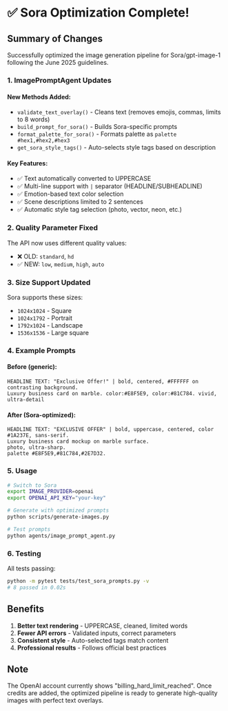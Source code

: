 # ✅ Sora Optimization Complete!

## Summary of Changes

Successfully optimized the image generation pipeline for Sora/gpt-image-1 following the June 2025 guidelines.

### 1. **ImagePromptAgent Updates**

#### New Methods Added:
- `validate_text_overlay()` - Cleans text (removes emojis, commas, limits to 8 words)
- `build_prompt_for_sora()` - Builds Sora-specific prompts
- `format_palette_for_sora()` - Formats palette as `palette #hex1,#hex2,#hex3`
- `get_sora_style_tags()` - Auto-selects style tags based on description

#### Key Features:
- ✅ Text automatically converted to UPPERCASE
- ✅ Multi-line support with `|` separator (HEADLINE/SUBHEADLINE)
- ✅ Emotion-based text color selection
- ✅ Scene descriptions limited to 2 sentences
- ✅ Automatic style tag selection (photo, vector, neon, etc.)

### 2. **Quality Parameter Fixed**

The API now uses different quality values:
- ❌ OLD: `standard`, `hd`
- ✅ NEW: `low`, `medium`, `high`, `auto`

### 3. **Size Support Updated**

Sora supports these sizes:
- `1024x1024` - Square
- `1024x1792` - Portrait
- `1792x1024` - Landscape  
- `1536x1536` - Large square

### 4. **Example Prompts**

#### Before (generic):
```
HEADLINE TEXT: "Exclusive Offer!" | bold, centered, #FFFFFF on contrasting background.
Luxury business card on marble. color:#E8F5E9, color:#81C784. vivid, ultra-detail
```

#### After (Sora-optimized):
```
HEADLINE TEXT: "EXCLUSIVE OFFER" | bold, uppercase, centered, color #1A237E, sans-serif.
Luxury business card mockup on marble surface.
photo, ultra-sharp.
palette #E8F5E9,#81C784,#2E7D32.
```

### 5. **Usage**

```bash
# Switch to Sora
export IMAGE_PROVIDER=openai
export OPENAI_API_KEY="your-key"

# Generate with optimized prompts
python scripts/generate-images.py

# Test prompts
python agents/image_prompt_agent.py
```

### 6. **Testing**

All tests passing:
```bash
python -m pytest tests/test_sora_prompts.py -v
# 8 passed in 0.02s
```

## Benefits

1. **Better text rendering** - UPPERCASE, cleaned, limited words
2. **Fewer API errors** - Validated inputs, correct parameters
3. **Consistent style** - Auto-selected tags match content
4. **Professional results** - Follows official best practices

## Note

The OpenAI account currently shows "billing_hard_limit_reached". Once credits are added, the optimized pipeline is ready to generate high-quality images with perfect text overlays.